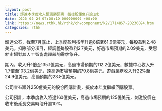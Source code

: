 ```yaml
---
layout: post
title: 輝達本季度收入預測勝預期　盤後股價急升逾1成
date: 2023-08-24 07:38:19.000000000 +08:00
link: https://news.rthk.hk/rthk/ch/component/k2/1714867-20230824.htm
categories: rthk
---
```


輝達公布，截至7月底止，上季度盈利按年升逾8倍至61.9億美元，每股盈利2.48美元。扣除部分項目，經調整每股盈利2.7美元，好過市場預期的2.09美元，受惠於市場對其人工智能處理器的需求急升。

期內，收入升1倍至135.1億美元，高過市場預期的112.2億美元。數據中心收入升1.7倍至103.2億美元，遠高過市場預期的79.8億美元。遊戲業務收入升22%至24.9億美元，高過預期的23.8億美元。

公司宣布額外250億美元的股份回購計劃，擬於本年度繼續回購股票。

公司預計，本季度收入將達160億美元，高過市場預期的125億美元，刺激股價在收市後延長交易時段升逾10%。
